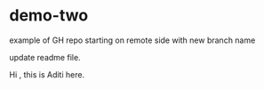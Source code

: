 



# demo-two
example of  GH repo starting on remote side with new branch name




update readme file.





Hi , this is Aditi here.
